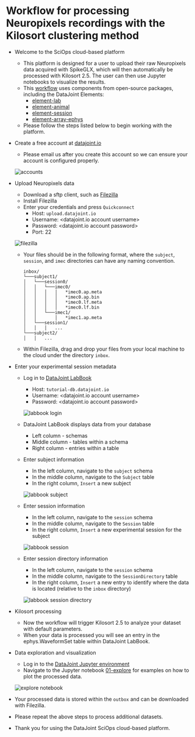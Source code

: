 # Workflow for processing Neuropixels recordings with the Kilosort clustering method

+ Welcome to the SciOps cloud-based platform
    + This platform is designed for a user to upload their raw Neuropixels 
    data acquired with SpikeGLX, which will then automatically be processed
    with Kilosort 2.5.  The user can then use Jupyter notebooks to visualize the 
     results.
    + This 
    [workflow](https://github.com/ttngu207/sciops-demo-workflow-1)
    uses components from open-source packages, including the DataJoint Elements:
        + [element-lab](https://github.com/datajoint/element-lab)
        + [element-animal](https://github.com/datajoint/element-animal)
        + [element-session](https://github.com/datajoint/element-session)
        + [element-array-ephys](https://github.com/datajoint/element-array-ephys)
    + Please follow the steps listed below to begin working with the platform.

+ Create a free account at [datajoint.io](https://accounts.datajoint.io)
    + Please email us after you create this account so we can ensure your 
    account is configured properly.

    ![accounts](images/accounts.png)

+ Upload Neuropixels data
    + Download a sftp client, such as [Filezilla](
        https://filezilla-project.org/download.php?type=client)
    + Install Filezilla
    + Enter your credentials and press `Quickconnect`
        + Host: `upload.datajoint.io`
        + Username: <datajoint.io account username>
        + Password: <datajoint.io account password>
        + Port: 22

    ![filezilla](images/filezilla_login.png)

    + Your files should be in the following format, where the `subject`, 
    `session`, and `imec` directories can have any naming convention.
        ```
        inbox/
        └───subject1/
        │   └───session0/
        │   │   └───imec0/
        │   │   │   │   *imec0.ap.meta
        │   │   │   │   *imec0.ap.bin
        │   │   │   │   *imec0.lf.meta
        │   │   │   │   *imec0.lf.bin
        │   │   └───imec1/
        │   │       │   *imec1.ap.meta
        │   └───session1/
        │   │   │   ...
        └───subject2/
        │   │   ...
        ```
    + Within Filezilla, drag and drop your files from your local machine to the 
    cloud under the directory `inbox`.

+ Enter your experimental session metadata
    + Log in to [DataJoint LabBook](https://labbook.datajoint.io/)
        + Host: `tutorial-db.datajoint.io`
        + Username: <datajoint.io account username>
        + Password: <datajoint.io account password>

        ![labbook login](images/labbook_login.png)

    + DataJoint LabBook displays data from your database
        + Left column - schemas
        + Middle column - tables within a schema
        + Right column - entries within a table
    + Enter subject information
        + In the left column, navigate to the `subject` schema
        + In the middle column, navigate to the `Subject` table
        + In the right column, `Insert` a new subject

        ![labbook subject](images/labbook_subject.png)

    + Enter session information
        + In the left column, navigate to the `session` schema
        + In the middle column, navigate to the `Session` table
        + In the right column, `Insert` a new experimental session for the 
        subject

        ![labbook session](images/labbook_session.png)

    + Enter session directory information
        + In the left column, navigate to the `session` schema
        + In the middle column, navigate to the `SessionDirectory` table
        + In the right column, `Insert` a new entry to identify where the data 
        is located (relative to the `inbox` directory)

        ![labbook session directory](images/labbook_sessiondirectory.png)

+ Kilosort processing
    + Now the workflow will trigger Kilosort 2.5 to analyze your dataset with 
    default parameters.
    + When your data is processed you will see an entry in the ephys.WaveformSet
    table within DataJoint LabBook.

+ Data exploration and visualization
    + Log in to the [DataJoint Jupyter environment](https://jupyter.datajoint.io/)
    + Navigate to the Jupyter notebook [01-explore](notebooks/01-explore.ipynb) 
    for examples on how to plot the processed data.

    ![explore notebook](images/explore.png)

+ Your processed data is stored within the `outbox` and can be downloaded with 
Filezilla.

+ Please repeat the above steps to process additional datasets.

+ Thank you for using the DataJoint SciOps cloud-based platform.